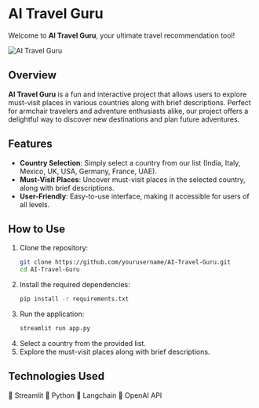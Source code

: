 # AI Travel Guru

Welcome to **AI Travel Guru**, your ultimate travel recommendation tool!

![AI Travel Guru](https://github.com/user-attachments/assets/55b2e764-4bf5-4101-85f7-9c069c3b9062)

## Overview

**AI Travel Guru** is a fun and interactive project that allows users to explore must-visit places in various countries along with brief descriptions. Perfect for armchair travelers and adventure enthusiasts alike, our project offers a delightful way to discover new destinations and plan future adventures.

## Features

- **Country Selection**: Simply select a country from our list (India, Italy, Mexico, UK, USA, Germany, France, UAE).
- **Must-Visit Places**: Uncover must-visit places in the selected country, along with brief descriptions.
- **User-Friendly**: Easy-to-use interface, making it accessible for users of all levels.

## How to Use

1. Clone the repository:
   ```bash
   git clone https://github.com/yourusername/AI-Travel-Guru.git
   cd AI-Travel-Guru
   ```
2. Install the required dependencies:
   ```bash
   pip install -r requirements.txt
   ```
3. Run the application:
   ```bash
   streamlit run app.py
   ```
4. Select a country from the provided list.
5. Explore the must-visit places along with brief descriptions.

## Technologies Used
🚀 Streamlit
🚀 Python
🚀 Langchain
🚀 OpenAI API
   
